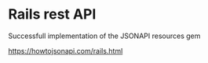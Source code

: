 # Rails rest API

Successfull implementation of the JSONAPI resources gem

https://howtojsonapi.com/rails.html